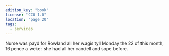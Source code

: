 ```yaml
---
edition_key: "book"
license: "CC0 1.0"
location: "page 20"
tags:
  - services
---
```

Nurse was payd for Rowland all her
wagis tyll Monday the 22 of this month, 16 pence a weke : she
had all her candell and sope before.
